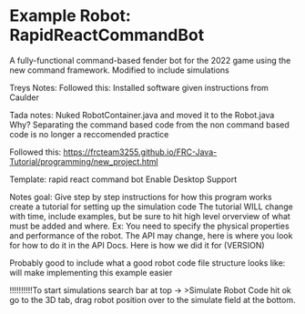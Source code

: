 #   Example Robot: RapidReactCommandBot

A fully-functional command-based fender bot for the 2022 game using the new command framework.
Modified to include simulations



Treys Notes:
Followed this:
Installed software given instructions from Caulder

Tada notes:
Nuked RobotContainer.java and moved it to the Robot.java
Why? Separating the command based code from the non command based code is no longer a reccomended practice


Followed this:
https://frcteam3255.github.io/FRC-Java-Tutorial/programming/new_project.html

Template: rapid react command bot
Enable Desktop Support


Notes goal:
Give step by step instructions for how this program works
create a tutorial for setting up the simulation code
The tutorial WILL change with time, include examples, but be sure to hit high level orverview of what must be added
and where.
Ex: You need to specify the physical properties and performance of the robot. The API may change, here is where you look for how to do it in the API Docs. Here is how we did it for (VERSION)


Probably good to include what a good robot code file structure looks like: will make implementing this example easier


!!!!!!!!!!To start simulations
search bar at top -> >Simulate Robot Code hit ok
go to the 3D tab, drag robot position over to the simulate field at the bottom.


